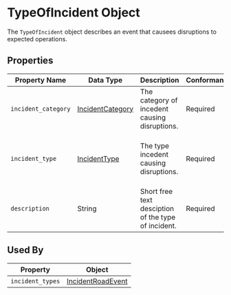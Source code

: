# TypeOfIncident Object
The `TypeOfIncident` object describes an event that causees disruptions to expected operations.

## Properties
Property Name | Data Type | Description | Conformance | Notes
--- | --- | --- | --- | ---
`incident_category` | [IncidentCategory](/spec-content/enumerated-types/IncidentCatetory.md) | The category of incedent causing disruptions. | Required | 
`incident_type` | [IncidentType](/spec-content/enumerated-types/IncidentType.md) | The type incedent causing disruptions. | Required | IncidentType must be within the category of the catetory indicated with `incident_category`.
`description` | String | Short free text desciption of the type of incident. | Required | 

## Used By
Property | Object
--- | ---
`incident_types` | [IncidentRoadEvent](/spec-content/objects/IncidentRoadEvent.md)
